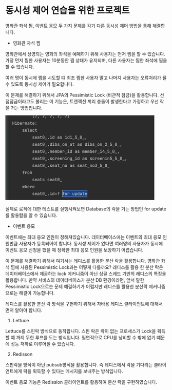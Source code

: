 # 동시성 제어 연습을 위한 프로젝트

영화관 좌석 찜, 이벤트 응모 두 가지 문제를 각기 다른 동시성 제어 방법을 통해 해결합니다. 

- 영화관 자석 찜 

영화관에서 상영되는 영화의 좌석을 예매하기 위해 사용자는 먼저 찜을 할 수 있습니다. 가장 먼저 찜한 사용자는 10분동안 찜 상태가 유지되며, 다른 사용자는 찜한 좌석에 찜을 할 수 없습니다. 

여러 명이 동시에 찜을 시도할 떄 최초 찜한 사용자 말고 나머지 사용자는 오류처리가 될 수 있도록 동시성 제어가 필요합니다. 

이 문제를 해결하기 위해서 JPA의 Pessimistic Lock (비관적 잠금)을 활용합니다. 선점잠금이라고도 불리는 이 기능은, 트랜잭션 끼리 충돌이 발생한다고 가정하고 우선 락을 거는 방법입니다. 

![img.png](img.png)

실제로 로직에 대한 테스트를 실행시켜보면 Database의 락을 거는 방법인 for update를 활용함을 알 수 있습니다. 


- 이벤트 응모

이벤트에는 최대 응모 인원이 정해져있습니다. 데이터베이스에는 이벤트의 최대 응모 인원만큼 사용자가 등록되어야 합니다. 동시성 제어가 없다면 여러명의 사용자가 동시에 이벤트 응모 신청을 했을 때 정확한 최대 응모 인원을 보장하기 어렵습니다. 

이 문제를 해결하기 위해서 여기서는 레디스를 활용한 분산 락을 활용합니다. 영화관 좌석 찜에 사용된 Pessimistic Lock과는 어떻게 다를까요? 레디스를 활용 한 분산 락은 데이터베이스에서 제공하는 lock 메커니즘이 아닌 싱글 스레드 기반의 레디스의 특징을 활용합니다. 
만약 서비스의 데이터베이스가 분산 DB 환경이라면, 앞서 말한 Pessimistic Lock으로는 문제 해결하기가 어렵지만 레디스를 활용한 분산락 메커니즘으로는 해결이 가능합니다.

레디스를 활용한 분산 락 방식을 구현하기 위해서 자바용 레디스 클라이언트에 대해서 먼저 알아야 합니다. 

1. Lettuce

Lettuce를 스핀락 방식으로 동작합니다. 스핀 락은 락이 없는 프로세스가 Lock을 획득할 떄 까지 무한 루프를 도는 방식입니다. 필연적으로 CPU를 낭비할 수 밖에 없기 떄문에 성능 저하로 이루어질 수 있습니다. 


2. Redisson

스핀락을 방식이 아닌 pubsub방식을 활용합니다. 즉 레디스에서 락을 기다리는 클라이언트에게 락을 획득할 수 있다는 메시지를 보내주는 방식입니다.

이벤트 응모 기능은 Redission 클라이언트를 활용하여 분산 락을 구현하였습니다. 